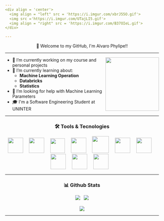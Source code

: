 ```yaml
---
<div align = 'center'>
  <img align = "left" src = 'https://i.imgur.com/xbrJ55O.gif'>
  <img src ='https://i.imgur.com/UTajLI5.gif'>
  <img align = "right" src = 'https://i.imgur.com/B37OIeL.gif'>
</div>

---
```

<div align = 'center'>
  <p>👋 Welcome to my GitHub, I'm Alvaro Phylipe!!</p>
</div>

---
<p>
  <img src = 'https://i.imgur.com/EyST2go.gif' width = '175' align = 'right' >
</p>


- 🔭 I’m currently working on my course and personal projects
- 🌱 I’m currently learning about:
   - **Machine Learning Operation**
   - **Databricks**
   - **Statistics**
- 🤔 I’m looking for help with Machine Learning Parameters
- 🎓 I'm a Software Engineering Student at UNINTER

---
<div align = 'center'>
  <h3>🛠 Tools & Tecnologies </h3>
  <img src="https://cdn.jsdelivr.net/gh/devicons/devicon/icons/python/python-original.svg" width = '50'> &nbsp &nbsp
  <img src='https://cdn.jsdelivr.net/gh/devicons/devicon/icons/r/r-original.svg' width = '50'> &nbsp &nbsp
  <img src="https://cdn.jsdelivr.net/gh/devicons/devicon/icons/vscode/vscode-original.svg" width = '48'> &nbsp &nbsp
  <img src="https://cdn.jsdelivr.net/gh/devicons/devicon/icons/jupyter/jupyter-original-wordmark.svg" width = '50'> &nbsp &nbsp
  <img src="https://cdn.jsdelivr.net/gh/devicons/devicon/icons/mysql/mysql-plain-wordmark.svg"  width = '55'> &nbsp &nbsp
  <img src="https://cdn.jsdelivr.net/gh/devicons/devicon/icons/postgresql/postgresql-original.svg" width = '50'> &nbsp &nbsp
  <img src="https://cdn.jsdelivr.net/gh/devicons/devicon/icons/anaconda/anaconda-original.svg" width = '50'> &nbsp &nbsp
  <img src = 'https://cdn2.iconfinder.com/data/icons/mixd/512/3_tableau-512.png' width = '50'> &nbsp &nbsp
  <img src="https://cdn.jsdelivr.net/gh/devicons/devicon/icons/linux/linux-original.svg" width='50'> &nbsp &nbsp
  <img src="https://cdn.jsdelivr.net/gh/devicons/devicon/icons/amazonwebservices/amazonwebservices-original.svg" width = '50'> &nbsp &nbsp
</div>

---
<div align = 'center'>
  <h3>📊 Github Stats</h3>
  <img src="https://github-readme-stats.vercel.app/api?username=alvarophylipe&show_icons=true&theme=merko"> &nbsp
  <img src="https://github-readme-streak-stats.herokuapp.com?user=alvarophylipe&theme=merko&date_format=M%20j%5B%2C%20Y%5D">
  <br></br>
  <img src="https://github-readme-stats.vercel.app/api/top-langs/?username=alvarophylipe&layout=compact&theme=merko">
</div>

---


<!--
**alvarophylipe/alvarophylipe** is a ✨ _special_ ✨ repository because its `README.md` (this file) appears on your GitHub profile.

Here are some ideas to get you started:

- 🔭 I’m currently working on ...
- 🌱 I’m currently learning ...
- 👯 I’m looking to collaborate on ...
- 🤔 I’m looking for help with ...
- 💬 Ask me about ...
- 📫 How to reach me: ...
- 😄 Pronouns: ...
- ⚡ Fun fact: ...
-->
